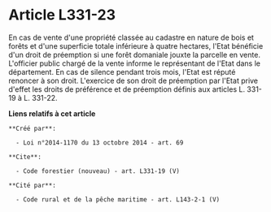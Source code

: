 # Article L331-23

En cas de vente d'une propriété classée au cadastre en nature de bois et forêts et d'une superficie totale inférieure à
quatre hectares, l'Etat bénéficie d'un droit de préemption si une forêt domaniale jouxte la parcelle en vente. L'officier
public chargé de la vente informe le représentant de l'Etat dans le département. En cas de silence pendant trois mois, l'Etat
est réputé renoncer à son droit. L'exercice de son droit de préemption par l'Etat prive d'effet les droits de préférence et
de préemption définis aux articles L. 331-19 à L. 331-22.

**Liens relatifs à cet article**

	**Créé par**:

	  - Loi n°2014-1170 du 13 octobre 2014 - art. 69

	**Cite**:

	  - Code forestier (nouveau) - art. L331-19 (V)

	**Cité par**:

	  - Code rural et de la pêche maritime - art. L143-2-1 (V)
